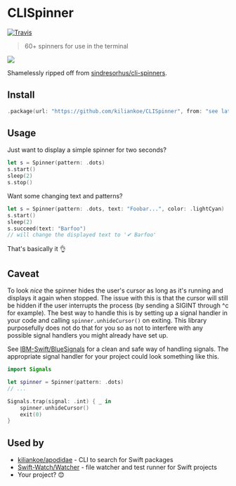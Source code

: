 # CLISpinner

[![Travis](https://img.shields.io/travis/kiliankoe/CLISpinner.svg?style=flat-square)](https://travis-ci.org/kiliankoe/CLISpinner/)

> 60+ spinners for use in the terminal

![](https://github.com/sindresorhus/cli-spinners/raw/master/screenshot.gif)

Shamelessly ripped off from [sindresorhus/cli-spinners](https://github.com/sindresorhus/cli-spinners).



## Install

```swift
.package(url: "https://github.com/kiliankoe/CLISpinner", from: "see latest release")
```



## Usage

Just want to display a simple spinner for two seconds? 

```swift
let s = Spinner(pattern: .dots)
s.start()
sleep(2)
s.stop()
```

Want some changing text and patterns?

```swift
let s = Spinner(pattern: .dots, text: "Foobar...", color: .lightCyan)
s.start()
sleep(2)
s.succeed(text: "Barfoo")
// will change the displayed text to '✔ Barfoo'
```



That's basically it 👌



## Caveat

To look *nice* the spinner hides the user's cursor as long as it's running and displays it again when stopped. The issue with this is that the cursor will still be hidden if the user interrupts the process (by sending a SIGINT through ^c for example). The best way to handle this is by setting up a signal handler in your code and calling `spinner.unhideCursor()` on exiting. This library purposefully does not do that for you so as not to interfere with any possible signal handlers you might already have set up.

See [IBM-Swift/BlueSignals](https://github.com/IBM-Swift/BlueSignals) for a clean and safe way of handling signals. The appropriate signal handler for your project could look something like this.

```swift
import Signals

let spinner = Spinner(pattern: .dots)
// ...

Signals.trap(signal: .int) { _ in
    spinner.unhideCursor()
    exit(0)
}
```



## Used by

- [kiliankoe/apodidae](https://github.com/kiliankoe/apodidae) - CLI to search for Swift packages
- [Swift-Watch/Watcher](https://github.com/Swift-Watch/Watcher) - file watcher and test runner for Swift projects
- Your project? 😊
